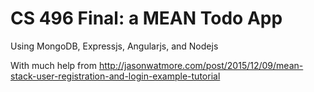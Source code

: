 CS 496 Final: a MEAN Todo App
=============================

Using MongoDB, Expressjs, Angularjs, and Nodejs

With much help from http://jasonwatmore.com/post/2015/12/09/mean-stack-user-registration-and-login-example-tutorial
